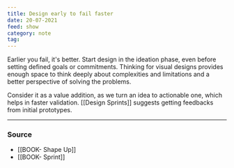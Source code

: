 ```yaml
---
title: Design early to fail faster
date: 20-07-2021
feed: show
category: note
tag: 
---
```


Earlier you fail, it's better. Start design in the ideation phase, even before setting defined goals or commitments. Thinking for visual designs provides enough space to think deeply about complexities and limitations and a better perspective of solving the problems. 

Consider it as a value addition, as we turn an idea to actionable one, which helps in faster validation. [[Design Sprints]] suggests getting feedbacks from initial prototypes.

---
### Source
- [[BOOK- Shape Up]]
- [[BOOK- Sprint]]